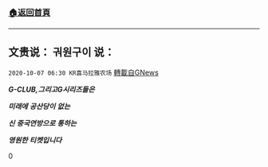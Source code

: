 ###  [:house:返回首頁](https://github.com/ourhimalayas/txt)
---

## 文贵说：                                                                                                                      궈원구이 说：
`2020-10-07 06:30 KR喜马拉雅农场` [轉載自GNews](https://gnews.org/zh-hant/408075/)

***G-CLUB,******그리고******G******시리즈들은***

***미래에*** ***공산당이*** ***없는***

***신*** ***중국연방으로*** ***통하는***

***영원한*** ***티켓입니다***

0
